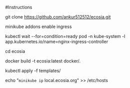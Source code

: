 

#Instructions

git clone https://github.com/ankur512512/ecosia.git

minikube addons enable ingress

kubectl wait --for=condition=ready pod -n kube-system -l app.kubernetes.io/name=nginx-ingress-controller

cd ecosia

docker build -t ecosia:latest docker/.

kubectl apply -f templates/

echo "`minikube ip`  local.ecosia.org" >> /etc/hosts